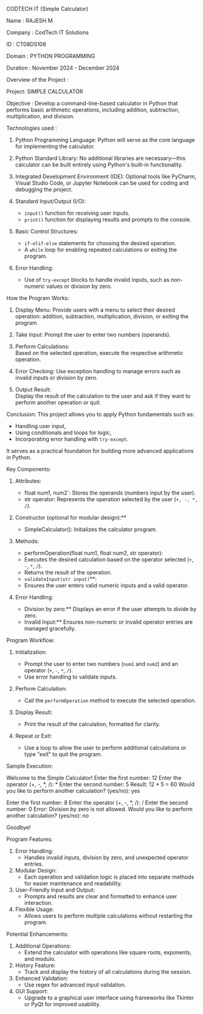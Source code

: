 CODTECH IT (Simple Calculator)

Name : RAJESH M 

Company : CodTech IT Solutions 

ID : CT08DS108

Domain : PYTHON PROGRAMMING

Duration : November 2024 - December 2024 

Overview of the Project : 

Project: SIMPLE CALCULATOR

Objective : Develop a command-line-based calculator in Python that performs basic arithmetic operations, including addition, subtraction, multiplication, and division.


Technologies used :

1. Python Programming Language: 
   Python will serve as the core language for implementing the calculator.  

2. Python Standard Library:
   No additional libraries are necessary—this calculator can be built entirely using Python's built-in functionality.  

3. Integrated Development Environment (IDE):
   Optional tools like PyCharm, Visual Studio Code, or Jupyter Notebook can be used for coding and debugging the project.  

4. Standard Input/Output (I/O):
   - `input()` function for receiving user inputs.  
   - `print()` function for displaying results and prompts to the console. 

5. Basic Control Structures: 
   - `if-elif-else` statements for choosing the desired operation.  
   - A `while` loop for enabling repeated calculations or exiting the program.  

6. Error Handling: 
   - Use of `try-except` blocks to handle invalid inputs, such as non-numeric values or division by zero.  


How the Program Works: 

1. Display Menu:
   Provide users with a menu to select their desired operation: addition, subtraction, multiplication, division, or exiting the program.  

2. Take Input:
   Prompt the user to enter two numbers (operands).  

3. Perform Calculations:  
   Based on the selected operation, execute the respective arithmetic operation.  

4. Error Checking:
   Use exception handling to manage errors such as invalid inputs or division by zero.  

5. Output Result:  
   Display the result of the calculation to the user and ask if they want to perform another operation or quit.  

 Conclusion: 
This project allows you to apply Python fundamentals such as:  
- Handling user input,  
- Using conditionals and loops for logic,  
- Incorporating error handling with `try-except`.  

It serves as a practical foundation for building more advanced applications in Python.  

 Key Components:

1. Attributes:  
   - float num1, num2`: Stores the operands (numbers input by the user).  
   - str operator: Represents the operation selected by the user (`+, -, *, /`).  

2. Constructor (optional for modular design):**  
   - SimpleCalculator(): Initializes the calculator program.  

3. Methods:  
     - performOperation(float num1, float num2, str operator):  
     - Executes the desired calculation based on the operator selected (`+`, `-`, `*`, `/`).  
     - Returns the result of the operation.  
     - `validateInput(str input)`**:  
     - Ensures the user enters valid numeric inputs and a valid operator.  

4. Error Handling:  
   - Division by zero:** Displays an error if the user attempts to divide by zero.  
   - Invalid Input:** Ensures non-numeric or invalid operator entries are managed gracefully.  


  Program Workflow:  

1. Initialization:
   - Prompt the user to enter two numbers (`num1` and `num2`) and an operator (`+`, `-`, `*`, `/`).  
   - Use error handling to validate inputs.  

2. Perform Calculation:
   - Call the `performOperation` method to execute the selected operation.  

3. Display Result: 
   - Print the result of the calculation, formatted for clarity.  

4. Repeat or Exit:  
   - Use a loop to allow the user to perform additional calculations or type "exit" to quit the program.  


Sample Execution:  

Welcome to the Simple Calculator!
Enter the first number: 12
Enter the operator (+, -, *, /): *
Enter the second number: 5
Result: 12 * 5 = 60
Would you like to perform another calculation? (yes/no): yes

Enter the first number: 8
Enter the operator (+, -, *, /): /
Enter the second number: 0
Error: Division by zero is not allowed.
Would you like to perform another calculation? (yes/no): no

Goodbye!

 
   Program Features:  

1. Error Handling:  
   - Handles invalid inputs, division by zero, and unexpected operator entries.  
2. Modular Design:  
   - Each operation and validation logic is placed into separate methods for easier maintenance and readability.  
3. User-Friendly Input and Output:  
   - Prompts and results are clear and formatted to enhance user interaction.  
4. Flexible Usage:
   - Allows users to perform multiple calculations without restarting the program.  



  Potential Enhancements:  

1. Additional Operations:  
   - Extend the calculator with operations like square roots, exponents, and modulo.  
2. History Feature:
   - Track and display the history of all calculations during the session.  
3. Enhanced Validation:  
   - Use regex for advanced input validation.  
4. GUI Support:
   - Upgrade to a graphical user interface using frameworks like Tkinter or PyQt for improved usability.  

